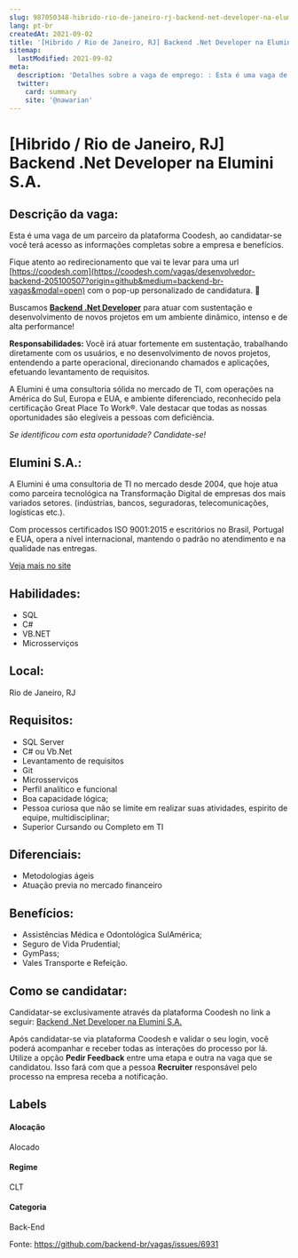 ```yaml
---
slug: 987050348-hibrido-rio-de-janeiro-rj-backend-net-developer-na-elumini-sa
lang: pt-br
createdAt: 2021-09-02
title: '[Hibrido / Rio de Janeiro, RJ] Backend .Net Developer na Elumini S.A. - Vaga de Emprego'
sitemap:
  lastModified: 2021-09-02
meta:
  description: 'Detalhes sobre a vaga de emprego: : Esta é uma vaga de um parceiro da plataforma Coodesh, ao candidatar-se você terá acesso as informações completas sobre a empresa e benefícios.  Fique atento ao redirecionamento que vai te levar para uma url [https://coodesh.com](https://coodesh.com/vagas/desenvolvedor-backend-205100507?origin=github&medium=backend-br-vagas&modal=open) com o pop-up personalizado de candidatura. 👋 <p>Buscamos <strong><ins>Backend .Net Developer</ins></strong> para atuar com sustentação e desenvolvimento de novos projetos em um ambiente dinâmico, intenso e de alta performance!</p> <p><strong>Responsabilidades:</strong> Você irá atuar fortemente em sustentação, trabalhando diretamente com os usuários, e no desenvolvimento de novos projetos, entendendo a parte operacional, direcionando chamados e aplicações, efetuando levantamento de requisitos.&nbsp;</p> <p>A Elumini é uma consultoria sólida no mercado de TI, com operações na América do Sul, Europa e EUA, e ambiente diferenciado, reconhecido pela certificação Great Place To Work®. Vale destacar que todas as nossas oportunidades são elegíveis a pessoas com deficiência.</p> <p><em>Se identificou com esta oportunidade? Candidate-se! </em></p> <p></p> <p></p> <p></p> <p></p>'
  twitter:
    card: summary
    site: '@nawarian'
---
```


# [Hibrido / Rio de Janeiro, RJ] Backend .Net Developer na Elumini S.A.

## Descrição da vaga: 
Esta é uma vaga de um parceiro da plataforma Coodesh, ao candidatar-se você terá acesso as informações completas sobre a empresa e benefícios.


Fique atento ao redirecionamento que vai te levar para uma url [https://coodesh.com](https://coodesh.com/vagas/desenvolvedor-backend-205100507?origin=github&medium=backend-br-vagas&modal=open) com o pop-up personalizado de candidatura. 👋
<p>Buscamos <strong><ins>Backend .Net Developer</ins></strong> para atuar com sustentação e desenvolvimento de novos projetos em um ambiente dinâmico, intenso e de alta performance!</p>
<p><strong>Responsabilidades:</strong> Você irá atuar fortemente em sustentação, trabalhando diretamente com os usuários, e no desenvolvimento de novos projetos, entendendo a parte operacional, direcionando chamados e aplicações, efetuando levantamento de requisitos.&nbsp;</p>
<p>A Elumini é uma consultoria sólida no mercado de TI, com operações na América do Sul, Europa e EUA, e ambiente diferenciado, reconhecido pela certificação Great Place To Work®. Vale destacar que todas as nossas oportunidades são elegíveis a pessoas com deficiência.</p>
<p><em>Se identificou com esta oportunidade? Candidate-se! </em></p>
<p></p>
<p></p>
<p></p>
<p></p>

## Elumini S.A.: 
 <p>A Elumini é uma consultoria de TI no mercado desde 2004, que hoje atua como parceira tecnológica na Transformação Digital de empresas dos mais variados setores. (indústrias, bancos, seguradoras, telecomunicações, logísticas etc.).</p>
<p>Com processos certificados ISO 9001:2015 e escritórios no Brasil, Portugal e EUA, opera a nível internacional, mantendo o padrão no atendimento e na qualidade nas entregas.</p><a href='https://coodesh.com/empresas/elumini-sa'>Veja mais no site</a>

 ## Habilidades: 
 - SQL 
- C# 
- VB.NET 
- Microsserviços
## Local: 
 Rio de Janeiro, RJ
## Requisitos: 
 - SQL Server 
- C# ou Vb.Net 
- Levantamento de requisitos 
- Git 
- Microsserviços 
- Perfil analítico e funcional 
- Boa capacidade lógica; 
- Pessoa curiosa que não se limite em realizar suas atividades, espirito de equipe, multidisciplinar; 
- Superior Cursando ou Completo em TI
## Diferenciais: 
 - Metodologias ágeis 
- Atuação previa no mercado financeiro
## Benefícios: 
 - Assistências Médica e Odontológica SulAmérica;  
- Seguro de Vida Prudential;  
- GymPass;  
- Vales Transporte e Refeição.
## Como se candidatar:
Candidatar-se exclusivamente através da plataforma Coodesh no link a seguir: [Backend .Net Developer na Elumini S.A.](https://coodesh.com/vagas/desenvolvedor-backend-205100507?origin=github&medium=backend-br-vagas&modal=open)


Após candidatar-se via plataforma Coodesh e validar o seu login, você poderá acompanhar e receber todas as interações do processo por lá. Utilize a opção **Pedir Feedback** entre uma etapa e outra na vaga que se candidatou. Isso fará com que a pessoa **Recruiter** responsável pelo processo na empresa receba a notificação.
## Labels
#### Alocação
Alocado
#### Regime
CLT
#### Categoria
Back-End

Fonte: https://github.com/backend-br/vagas/issues/6931
